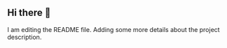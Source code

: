 ## Hi there 👋

I am editing the README file. Adding some more details about the project description.
